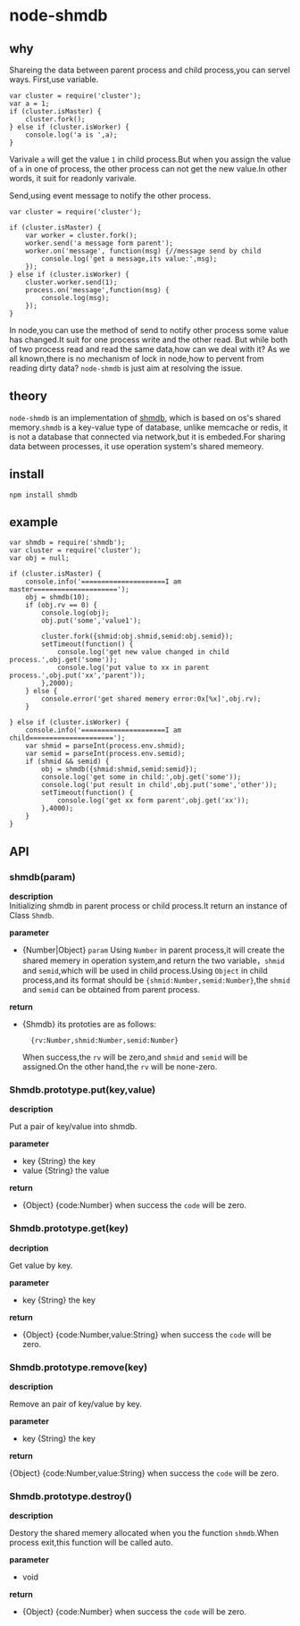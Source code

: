 # node-shmdb

## why
Shareing the data between parent process and child process,you can servel ways.
First,use variable.

	var cluster = require('cluster'); 
	var a = 1;
	if (cluster.isMaster) {	
		cluster.fork();  
	} else if (cluster.isWorker) {
		console.log('a is ',a);
	}
Varivale `a` will get the value `1` in child process.But when you assign the value of `a` in one of process, the other process can not get the new value.In other words, it suit for readonly varivale.

Send,using event message to notify the other process.

	var cluster = require('cluster'); 

	if (cluster.isMaster) {	
		var worker = cluster.fork();  
		worker.send('a message form parent');
		worker.on('message', function(msg) {//message send by child
			console.log('get a message,its value:',msg);
		});
	} else if (cluster.isWorker) {
		cluster.worker.send(1);
		process.on('message',function(msg) {
			console.log(msg);
		});
	}  
In node,you can use the method of send to notify other process some value has changed.It suit for one process write and the other read.
But while both of two process read and read the same data,how can we deal with it? As we all known,there is no mechanism of lock in node,how to pervent from reading dirty data? `node-shmdb` is just aim at resolving the issue.

## theory
`node-shmdb` is an implementation of [shmdb](https://github.com/yunnysunny/shmdb "shmdb project"), which is based on os's shared memory.`shmdb` is a key-value type of database, unlike memcache or redis, it is not a database that connected via network,but it is embeded.For sharing data between processes, it use operation system's shared memeory.

## install

`npm install shmdb`

## example

	var shmdb = require('shmdb');
	var cluster = require('cluster');
	var obj = null;
	
	if (cluster.isMaster) {
		console.info('=====================I am master=====================');
		obj = shmdb(10);
		if (obj.rv == 0) {
			console.log(obj);
			obj.put('some','value1');
			
			cluster.fork({shmid:obj.shmid,semid:obj.semid});  
			setTimeout(function() {
				console.log('get new value changed in child process.',obj.get('some'));
				console.log('put value to xx in parent process.',obj.put('xx','parent'));
			},2000);
		} else {
			console.error('get shared memery error:0x[%x]',obj.rv);
		}
		
	} else if (cluster.isWorker) {
		console.info('=====================I am child=====================');
		var shmid = parseInt(process.env.shmid);
		var semid = parseInt(process.env.semid);
		if (shmid && semid) {
			obj = shmdb({shmid:shmid,semid:semid});
			console.log('get some in child:',obj.get('some'));
			console.log('put result in child',obj.put('some','other'));
			setTimeout(function() {
				console.log('get xx form parent',obj.get('xx'));
			},4000); 
		}
	}

## API

### shmdb(param)

**description**  
Initializing shmdb in parent process or child process.It return an instance of Class `Shmdb`.

**parameter**

- {Number|Object} `param`  Using `Number` in parent process,it will create the shared memery in operation system,and return the two variable，`shmid` and `semid`,which will be used in child process.Using `Object` in child process,and its format should be `{shmid:Number,semid:Number}`,the `shmid` and `semid` can be 
obtained from parent process.

**return**

- {Shmdb} its prototies are as follows:

		{rv:Number,shmid:Number,semid:Number}
	
	When success,the `rv` will be zero,and `shmid` and `semid` will be assigned.On the other hand,the `rv` will be none-zero.

### Shmdb.prototype.put(key,value)

**description**

Put a pair of key/value into shmdb.

**parameter**

- key {String} the key
- value {String} the value

**return**

- {Object} {code:Number} when success the `code` will be zero.

### Shmdb.prototype.get(key)

**decription**

Get value by key.

**parameter**

- key {String} the key

**return**

- {Object} {code:Number,value:String}  when success the `code` will be zero.

### Shmdb.prototype.remove(key)

**description**

Remove an pair of key/value by key.

**parameter**

- key {String} the key

**return**

{Object} {code:Number,value:String}  when success the `code` will be zero.

### Shmdb.prototype.destroy()

**description**

Destory the shared memery allocated when you the function `shmdb`.When process exit,this function will be called auto.

**parameter**

- void

**return**

- {Object} {code:Number} when success the `code` will be zero.

